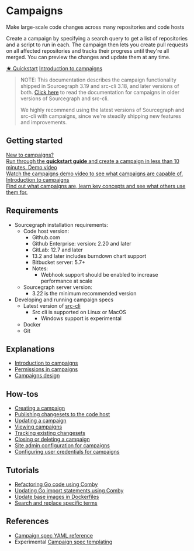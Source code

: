 # Campaigns

<style>

.markdown-body h2 {
  margin-top: 2em;
}

.markdown-body ul {
  list-style:none;
  padding-left: 1em;
}

.markdown-body ul li {
  margin: 0.5em 0;
}

.markdown-body ul li:before {
  content: '';
  display: inline-block;
  height: 1.2em;
  width: 1em;
  background-size: contain;
  background-repeat: no-repeat;
  background-image: url(campaigns/file-icon.svg);
  margin-right: 0.5em;
  margin-bottom: -0.29em;
}

body.theme-dark .markdown-body ul li:before {
  filter: invert(50%);
}

</style>

<p class="subtitle">Make large-scale code changes across many repositories and code hosts</p>

<p class="lead">
Create a campaign by specifying a search query to get a list of repositories and a script to run in each. The campaign then lets you create pull requests on all affected repositories and tracks their progress until they're all merged. You can preview the changes and update them at any time.
</p>

<div class="cta-group">
<a class="btn btn-primary" href="quickstart">★ Quickstart</a>
<a class="btn" href="explanations/introduction_to_campaigns">Introduction to campaigns</a>
</div>

> NOTE: This documentation describes the campaign functionality shipped in Sourcegraph 3.19 and src-cli 3.18, and later versions of both. [Click here](https://docs.sourcegraph.com/@3.18/user/campaigns) to read the documentation for campaigns in older versions of Sourcegraph and src-cli.
>
>
> We highly recommend using the latest versions of Sourcegraph and src-cli with campaigns, since we're steadily shipping new features and improvements.

## Getting started

<div class="getting-started">
  <a href="quickstart" class="btn" alt="Run through the Quickstart guide">
   <span>New to campaigns?</span>
   </br>
   Run through the <b>quickstart guide</b> and create a campaign in less than 10 minutes.
  </a>

  <a href="https://www.youtube.com/watch?v=EfKwKFzOs3E" class="btn" alt="Watch the campaigns demo video">
   <span>Demo video</span>
   </br>
   Watch the campaigns demo video to see what campaigns are capable of.
  </a>

  <a href="explanations/introduction_to_campaigns" class="btn" alt="Read the Introduction to campaigns">
   <span>Introduction to campaigns</span>
   </br>
   Find out what campaigns are, learn key concepts and see what others use them for.
  </a>
</div>

## Requirements

- Sourcegraph installation requirements:
  - Code host version:
    - Github.com
    - Github Enterprise: version: 2.20 and later
    - GitLab: 12.7 and later
     - 13.2 and later includes burndown chart support
    - Bitbucket server: 5.7+
    - Notes: 
        - Webhook support should be enabled to increase performance at scale
  - Sourcegraph server version:
    - 3.22 is the minimum recommended version
- Developing and running campaign specs
  - Latest version of [src-cli](https://github.com/sourcegraph/src-cli/releases)
      - Src cli is supported on Linux or MacOS 
        - Windows support is experimental
  - Docker
  - Git

## Explanations

- [Introduction to campaigns](explanations/introduction_to_campaigns.md)
- [Permissions in campaigns](explanations/permissions_in_campaigns.md)
- [Campaigns design](explanations/campaigns_design.md)

## How-tos

- [Creating a campaign](how-tos/creating_a_campaign.md)
- [Publishing changesets to the code host](how-tos/publishing_changesets.md)
- [Updating a campaign](how-tos/updating_a_campaign.md)
- [Viewing campaigns](how-tos/viewing_campaigns.md)
- [Tracking existing changesets](how-tos/tracking_existing_changesets.md)
- [Closing or deleting a campaign](how-tos/closing_or_deleting_a_campaign.md)
- [Site admin configuration for campaigns](how-tos/site_admin_configuration.md)
- [Configuring user credentials for campaigns](how-tos/configuring_user_credentials.md)

## Tutorials

- [Refactoring Go code using Comby](tutorials/refactor_go_comby.md)
- [Updating Go import statements using Comby](tutorials/updating_go_import_statements.md)
- [Update base images in Dockerfiles](tutorials/update_base_images_in_dockerfiles.md)
- [Search and replace specific terms](tutorials/search_and_replace_specific_terms.md)

## References

- [Campaign spec YAML reference](references/campaign_spec_yaml_reference.md)
- <span class="badge badge-experimental">Experimental</span> [Campaign spec templating](references/campaign_spec_templating.md)
